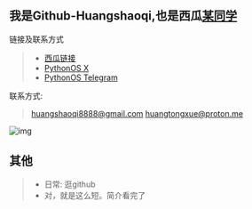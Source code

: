 ## 我是Github-Huangshaoqi,也是西瓜[某同学](https://www.ixigua.com/home/1689304960078528)

链接及联系方式

> - [西瓜链接](https://www.ixigua.com/home/1689304960078528)
> - [PythonOS X](https://x.com/@tomjohn1464040)
> - [PythonOS Telegram](https://t.me/PythonOS)

联系方式: 
> huangshaoqi8888@gmail.com
> huangtongxue@proton.me

![img](https://github-readme-stats.vercel.app/api/top-langs/?username=Github-Huangshaoqi&hide_title=true&hide_border=true&layout=compact&theme=vue&locale=cn)

## 其他
> - 日常: 逛github
> - 对，就是这么短。简介看完了
